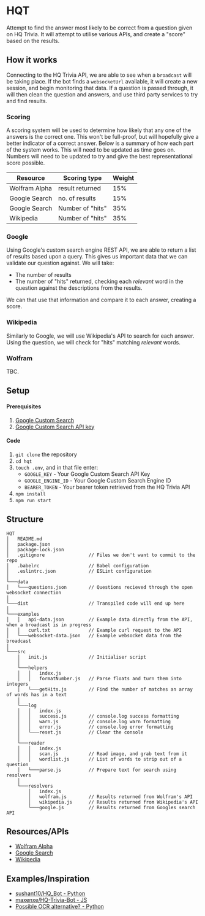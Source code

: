 # HQT
Attempt to find the answer most likely to be correct from a question given on HQ Trivia. It will attempt to utilise various APIs, and create a "score" based on the results.

## How it works
Connecting to the HQ Trivia API, we are able to see when a `broadcast` will be taking place. If the bot finds a `websocketUrl` available, it will create a new session, and begin monitoring that data. If a question is passed through, it will then clean the question and answers, and use third party services to try and find results. 
### Scoring
A scoring system will be used to determine how likely that any one of the answers is the correct one. This won't be full-proof, but will hopefully give a better indicator of a correct answer. Below is a summary of how each part of the system works.
This will need to be updated as time goes on. Numbers will need to be updated to try and give the best representational score possible.

Resource      | Scoring type    | Weight |
------------- | --------------- | ------ |
Wolfram Alpha | result returned | 15%    |
Google Search | no. of results  | 15%    |
Google Search | Number of "hits"| 35%    |
Wikipedia     | Number of "hits"| 35%    |

### Google
Using Google's custom search engine REST API, we are able to return a list of results based upon a query. This gives us important data that we can validate our question against. We will take:

* The number of results
* The number of "hits" returned, checking each _relevant_ word in the question against the descriptions from the results.

We can that use that information and compare it to each answer, creating a score.

### Wikipedia
Similarly to Google, we will use Wikipedia's API to search for each answer. Using the question, we will check for "hits" matching _relevant_ words.

### Wolfram
TBC.


## Setup

#### Prerequisites
1. [Google Custom Search](https://support.google.com/customsearch/answer/2630963?hl=en)
1. [Google Custom Search API key](https://developers.google.com/custom-search/json-api/v1/overview)

#### Code
1. `git clone` the repository
1. `cd hqt`
1. `touch .env`, and in that file enter:
    * `GOOGLE_KEY` - Your Google Custom Search API Key
    * `GOOGLE_ENGINE_ID` - Your Google Custom Search Engine ID
    * `BEARER_TOKEN` - Your bearer token retrieved from the HQ Trivia API
1. `npm install`
1. `npm run start`

## Structure
```
HQT
│   README.md
│   package.json
│   package-lock.json
│   .gitignore                // Files we don't want to commit to the repo
│   .babelrc                  // Babel configuration
│   .eslintrc.json            // ESLint configuration
│
└───data
│   └───questions.json        // Questions recieved through the open websocket connection
│
└───dist                      // Transpiled code will end up here 
│
└───examples
│   │   api-data.json         // Example data directly from the API, when a broadcast is in progress
│   │   curl.txt              // Example curl request to the API
│   └───websocket-data.json   // Example websocket data from the broadcast
│
└───src
    │   init.js               // Initialiser script
    │
    └───helpers
    │   │   index.js
    │   │   formatNumber.js   // Parse floats and turn them into integers
    │   └───getHits.js        // Find the number of matches an array of words has in a text
    │
    └───log
    │   │   index.js
    │   │   success.js        // console.log success formatting
    │   │   warn.js           // console.log warn formatting
    │   │   error.js          // console.log error formatting
    │   └───reset.js          // Clear the console
    │
    └───reader
    │   │   index.js
    │   │   scan.js           // Read image, and grab text from it
    │   │   wordlist.js       // List of words to strip out of a question
    │   └───parse.js          // Prepare text for search using resolvers
    │
    └───resolvers
        │   index.js
        │   wolfram.js        // Results returned from Wolfram's API
        │   wikipedia.js      // Results returned from Wikipedia's API
        └───google.js         // Results returned from Googles search API

```
## Resources/APIs
* [Wolfram Alpha](http://products.wolframalpha.com/api/)
* [Google Search](https://developers.google.com/custom-search/json-api/v1/using_rest)
* [Wikipedia](https://www.mediawiki.org/wiki/API:Main_page)

## Examples/Inspiration
* [sushant10/HQ_Bot - Python](https://github.com/sushant10/HQ_Bot)
* [maxenxe/HQ-Trivia-Bot - JS](https://github.com/maxenxe/HQ-Trivia-Bot)
* [Possible OCR alternative? - Python](https://github.com/Exaphis/HackQ-Trivia/blob/master/hq_main.py)
